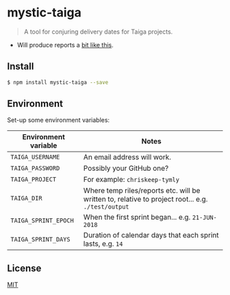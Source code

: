 # mystic-taiga


> A tool for conjuring delivery dates for Taiga projects.

* Will produce reports a [bit like this](https://wmfs.github.io/mystic-taiga/).

## <a name="install"></a>Install
```bash
$ npm install mystic-taiga --save
```

## Environment

Set-up some environment variables:

| Environment variable  | Notes     |
| --------------------  | --------- |
| `TAIGA_USERNAME`      | An email address will work. |
| `TAIGA_PASSWORD`      | Possibly your GitHub one? |
| `TAIGA_PROJECT`       | For example: `chriskeep-tymly` |
| `TAIGA_DIR`           | Where temp riles/reports etc. will be written to, relative to project root... e.g. `./test/output` |
| `TAIGA_SPRINT_EPOCH`  | When the first sprint began... e.g. `21-JUN-2018` |
| `TAIGA_SPRINT_DAYS`   | Duration of calendar days that each sprint lasts, e.g. `14` |

## <a name="license"></a>License
[MIT](https://github.com/wmfs/mystic-taiga/blob/master/LICENSE)

